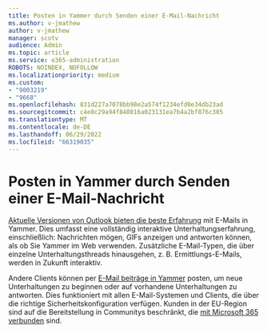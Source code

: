 ```yaml
---
title: Posten in Yammer durch Senden einer E-Mail-Nachricht
ms.author: v-jmathew
author: v-jmathew
manager: scotv
audience: Admin
ms.topic: article
ms.service: o365-administration
ROBOTS: NOINDEX, NOFOLLOW
ms.localizationpriority: medium
ms.custom:
- "9003219"
- "9668"
ms.openlocfilehash: 831d227a7078bb98e2a574f1234efd0e34db23ad
ms.sourcegitcommit: c4e8c29a94f840816a023131ea7b4a2bf876c305
ms.translationtype: MT
ms.contentlocale: de-DE
ms.lasthandoff: 06/29/2022
ms.locfileid: "66319035"
---
```

# <a name="post-to-yammer-by-sending-an-email-message"></a>Posten in Yammer durch Senden einer E-Mail-Nachricht

[Aktuelle Versionen von Outlook bieten die beste Erfahrung](https://support.microsoft.com/office/work-with-yammer-from-outlook-fd695485-225b-410f-b24a-17f971b46b25) mit E-Mails in Yammer. Dies umfasst eine vollständig interaktive Unterhaltungserfahrung, einschließlich: Nachrichten mögen, GIFs anzeigen und antworten können, als ob Sie Yammer im Web verwenden. Zusätzliche E-Mail-Typen, die über einzelne Unterhaltungsthreads hinausgehen, z. B. Ermittlungs-E-Mails, werden in Zukunft interaktiv.

Andere Clients können per [E-Mail beiträge in Yammer](https://support.microsoft.com/office/new-yammer-post-to-yammer-by-sending-an-email-message-830e6825-56f6-4169-a6b9-1b3ca0cdad4d) posten, um neue Unterhaltungen zu beginnen oder auf vorhandene Unterhaltungen zu antworten. Dies funktioniert mit allen E-Mail-Systemen und Clients, die über die richtige Sicherheitskonfiguration verfügen. Kunden in der EU-Region sind auf die Bereitstellung in Communitys beschränkt, die [mit Microsoft 365 verbunden](https://docs.microsoft.com/yammer/manage-yammer-groups/yammer-and-office-365-groups) sind.
